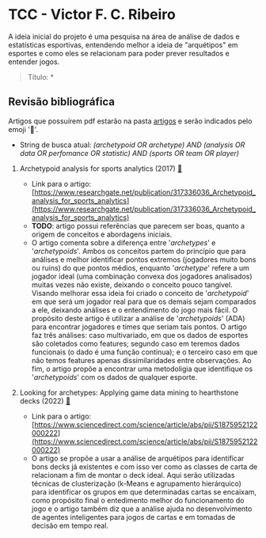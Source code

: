 # TCC - Victor F. C. Ribeiro
A ideia inicial do projeto é uma pesquisa na área de análise de dados e estatísticas esportivas, entendendo melhor a ideia de "arquétipos" em esportes e como eles se relacionam para poder prever resultados e entender jogos.

> Título: *

## Revisão bibliográfica
Artigos que possuírem pdf estarão na pasta [artigos](./artigos) e serão indicados pelo emoji  ':bookmark_tabs:'.

* String de busca atual: _(archetypoid OR archetype) AND (analysis OR data OR perfomance OR statistic) AND (sports OR team OR player)_

1. Archetypoid analysis for sports analytics (2017) [:bookmark_tabs:](./artigos/Archetypoid-Analysis--Vinue&Epifanio.pdf)
   - Link para o artigo: [https://www.researchgate.net/publication/317336036_Archetypoid_analysis_for_sports_analytics](https://www.researchgate.net/publication/317336036_Archetypoid_analysis_for_sports_analytics)
   - **TODO**: artigo possui referências que parecem ser boas, quanto a origem de conceitos e abordagens iniciais.
   - O artigo comenta sobre a diferença entre '_archetypes_' e '_archetypoids_'. Ambos os conceitos partem do princípio que para análises e melhor identificar pontos extremos (jogadores muito bons ou ruins) do que pontos médios, enquanto '_archetype_' refere a um jogador ideal (uma combinação convexa dos jogadores analisados) muitas vezes não existe, deixando o conceito pouco tangível. Visando melhorar essa ideia foi criado o conceito de '_archetypoid_' em que será um jogador real para que os demais sejam comparados a ele, deixando análises e o entendimento do jogo mais fácil. O propósito deste artigo é utilizar a análise de '_archetypoids_' (ADA) para encontrar jogadores e times que seriam tais pontos. O artigo faz três análises: caso multivariado, em que os dados de esportes são coletados como features; segundo caso em teremos dados funcionais (o dado é uma função continua); e o terceiro caso em que não temos features apenas dissimilaridades entre observações. Ao fim, o artigo propõe a encontrar uma metodoligia que identifique os '_archetypoids_' com os dados de qualquer esporte.
  
2. Looking for archetypes: Applying game data mining to hearthstone decks (2022) [:bookmark_tabs:](./artigos/Applying-game-data-mining-to-hearthstone-decks.pdf)
   - Link para o artigo: [https://www.sciencedirect.com/science/article/abs/pii/S1875952122000222](https://www.sciencedirect.com/science/article/abs/pii/S1875952122000222)
   - O artigo se propõe a usar a análise de arquétipos para identificar bons decks já existentes e com isso ver como as classes de carta de relacionam a fim de montar o deck ideal. Aqui serão utilizadas técnicas de clusterização (k-Means e agrupamento hierárquico) para identificar os grupos em que determinadas cartas se encaixam, como propósito final o entedimento melhor do funcionamento do jogo e o artigo também diz que a análise ajuda no desenvolvimento de agentes inteligentes para jogos de cartas e em tomadas de decisão em tempo real.
